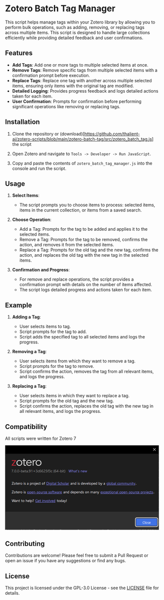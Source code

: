 # Zotero Batch Tag Manager

This script helps manage tags within your Zotero library by allowing you to perform bulk operations, such as adding, removing, or replacing tags across multiple items. This script is designed to handle large collections efficiently while providing detailed feedback and user confirmations.

## Features

- **Add Tags**: Add one or more tags to multiple selected items at once.
- **Remove Tags**: Remove specific tags from multiple selected items with a confirmation prompt before execution.
- **Replace Tags**: Replace one tag with another across multiple selected items, ensuring only items with the original tag are modified.
- **Detailed Logging**: Provides progress feedback and logs detailed actions taken for each item.
- **User Confirmation**: Prompts for confirmation before performing significant operations like removing or replacing tags.

## Installation

1. Clone the repository or (download)[https://github.com/thalient-ai/zotero-scripts/blob/main/zotero-batch-tag/src/zotero_batch_tag.js] the script

2. Open Zotero and navigate to `Tools -> Developer -> Run JavaScript`.

3. Copy and paste the contents of `zotero_batch_tag_manager.js` into the console and run the script.

## Usage

1. **Select Items**:
   - The script prompts you to choose items to process: selected items, items in the current collection, or items from a saved search.

2. **Choose Operation**:
   - Add a Tag: Prompts for the tag to be added and applies it to the selected items.
   - Remove a Tag: Prompts for the tag to be removed, confirms the action, and removes it from the selected items.
   - Replace a Tag: Prompts for the old tag and the new tag, confirms the action, and replaces the old tag with the new tag in the selected items.

3. **Confirmation and Progress**:
   - For remove and replace operations, the script provides a confirmation prompt with details on the number of items affected.
   - The script logs detailed progress and actions taken for each item.

## Example

1. **Adding a Tag**:
   - User selects items to tag.
   - Script prompts for the tag to add.
   - Script adds the specified tag to all selected items and logs the progress.

2. **Removing a Tag**:
   - User selects items from which they want to remove a tag.
   - Script prompts for the tag to remove.
   - Script confirms the action, removes the tag from all relevant items, and logs the progress.

3. **Replacing a Tag**:
   - User selects items in which they want to replace a tag.
   - Script prompts for the old tag and the new tag.
   - Script confirms the action, replaces the old tag with the new tag in all relevant items, and logs the progress.

## Compatibility
All scripts were written for Zotero 7

![Screenshot](doc/zotero_version.png)

## Contributing

Contributions are welcome! Please feel free to submit a Pull Request or open an issue if you have any suggestions or find any bugs.

## License

This project is licensed under the GPL-3.0 License - see the [LICENSE](LICENSE) file for details.